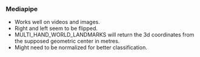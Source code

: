 ### Mediapipe


- Works well on videos and images.
- Right and left seem to be flipped.
- MULTI_HAND_WORLD_LANDMARKS will return the 3d coordinates from the supposed geometric center in metres. 
- Might need to be normalized for better classification.
